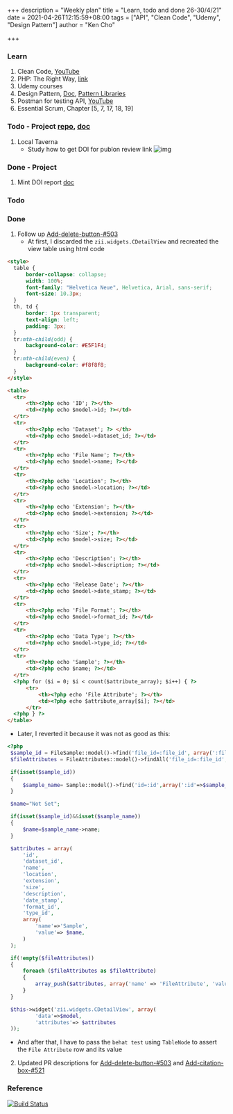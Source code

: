 +++
description = "Weekly plan"
title = "Learn, todo and done 26-30/4/21"
date = 2021-04-26T12:15:59+08:00
tags = ["API", "Clean Code", "Udemy", "Design Pattern"]
author = "Ken Cho"

+++  
### Learn
1. Clean Code, [YouTube](https://www.youtube.com/watch?v=7EmboKQH8lM)  
2. PHP: The Right Way, [link](https://phptherightway.com/)  
3. Udemy courses  
4. Design Pattern, [Doc](https://designpatternsphp.readthedocs.io/en/latest/README.html), [Pattern Libraries](https://medium.com/@whatjackhasmade/pattern-libraries-abcc45c6144c)  
5. Postman for testing API, [YouTube](https://www.freecodecamp.org/news/learn-how-to-use-postman-to-test-apis/)  
6. Essential Scrum, Chapter [5, 7, 17, 18, 19]  

### Todo - Project [repo](https://github.com/kencho51/mint_doi), [doc](https://docs.google.com/document/d/1CopK9e9QclOd91WRN1LREEBefMDb5cWoHiElj3IfKLc/edit#)
1. Local Taverna
    - Study how to get DOI for publon review link
![img](/image/getPublonReview.png)
    
### Done - Project
1. Mint DOI report [doc](https://docs.google.com/document/d/1HY7hvnhn0-dgpJadVNkh9QlLEWB7i9fFZwjkOXodA-g/edit)  

### Todo

### Done
1. Follow up [Add-delete-button-#503](https://github.com/gigascience/gigadb-website/pull/503)  
   - At first, I discarded the `zii.widgets.CDetailView` and recreated the view table using html code
```html
<style>
  table {
      border-collapse: collapse;
      width: 100%;
      font-family: "Helvetica Neue", Helvetica, Arial, sans-serif;
      font-size: 10.3px;
  }
  th, td {
      border: 1px transparent;
      text-align: left;
      padding: 3px;
  }
  tr:nth-child(odd) {
      background-color: #E5F1F4;
  }
  tr:nth-child(even) {
      background-color: #f8f8f8;
  }
</style>

<table>
  <tr>
      <th><?php echo 'ID'; ?></th>
      <td><?php echo $model->id; ?></td>
  </tr>
  <tr>
      <th><?php echo 'Dataset'; ?> </th>
      <td><?php echo $model->dataset_id; ?></td>
  </tr>
  <tr>
      <th><?php echo 'File Name'; ?></th>
      <td><?php echo $model->name; ?></td>
  </tr>
  <tr>
      <th><?php echo 'Location'; ?></th>
      <td><?php echo $model->location; ?></td>
  </tr>
  <tr>
      <th><?php echo 'Extension'; ?></th>
      <td><?php echo $model->extension; ?></td>
  </tr>
  <tr>
      <th><?php echo 'Size'; ?></th>
      <td><?php echo $model->size; ?></td>
  </tr>
  <tr>
      <th><?php echo 'Description'; ?></th>
      <td><?php echo $model->description; ?></td>
  </tr>
  <tr>
      <th><?php echo 'Release Date'; ?></th>
      <td><?php echo $model->date_stamp; ?></td>
  </tr>
  <tr>
      <th><?php echo 'File Format'; ?></th>
      <td><?php echo $model->format_id; ?></td>
  </tr>
  <tr>
      <th><?php echo 'Data Type'; ?></th>
      <td><?php echo $model->type_id; ?></td>
  </tr>
  <tr>
      <th><?php echo 'Sample'; ?></th>
      <td><?php echo $name; ?></td>
  </tr>
  <?php for ($i = 0; $i < count($attribute_array); $i++) { ?>
      <tr>
          <th><?php echo 'File Attribute'; ?></th>
          <td><?php echo $attribute_array[$i]; ?></td>
      </tr>
  <?php } ?>
</table>
```
   - Later, I reverted it because it was not as good as this:
```php
<?php
 $sample_id = FileSample::model()->find('file_id=:file_id', array(':file_id'=>$model->id));
 $fileAttributes = FileAttributes::model()->findAll('file_id=:file_id', array(':file_id'=>$model->id));

 if(isset($sample_id))
 {
     $sample_name= Sample::model()->find('id=:id',array(':id'=>$sample_id->sample_id));
 }

 $name="Not Set";

 if(isset($sample_id)&&isset($sample_name))
 {
     $name=$sample_name->name;
 }

 $attributes = array(
     'id',
     'dataset_id',
     'name',
     'location',
     'extension',
     'size',
     'description',
     'date_stamp',
     'format_id',
     'type_id',
     array(
         'name'=>'Sample',
         'value'=> $name,
     )
 );

 if(!empty($fileAttributes))
 {
     foreach ($fileAttributes as $fileAttribute)
     {
         array_push($attributes, array('name' => 'FileAttribute', 'value' => $fileAttribute->value));
     }
 }

 $this->widget('zii.widgets.CDetailView', array(
         'data'=>$model,
         'attributes'=> $attributes
 ));
```
   - And after that, I have to pass the `behat test` using `TableNode` to assert the `File Attribute` row and its value  

2. Updated PR descriptions for [Add-delete-button-#503](https://github.com/gigascience/gigadb-website/pull/503) and [Add-citation-box-#521](https://github.com/gigascience/gigadb-website/pull/521)

### Reference


[![Build Status](https://travis-ci.com/kencho51/gigathing.svg?branch=master)](https://travis-ci.com/kencho51/gigathing)

